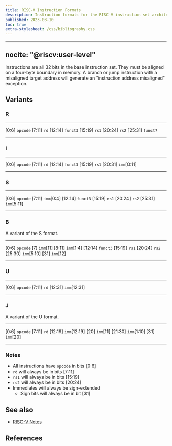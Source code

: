 ```yaml
---
title: RISC-V Instruction Formats
description: Instruction formats for the RISC-V instruction set architecture.
published: 2023-03-10
toc: true
extra-stylesheet: /css/bibliography.css
---
```


---
nocite: "@riscv:user-level"
---

Instructions are all 32 bits in the base instruction set.
They must be aligned on a four-byte boundary in memory.
A branch or jump instruction with a misaligned target address
will generate an "instruction address misaligned" exception.

## Variants

### R

--------- --------
 [0:6]    `opcode` 
 [7:11]   `rd`
 [12:14]  `funct3`
 [15:19]  `rs1`
 [20:24]  `rs2`
 [25:31]  `funct7` 
--------- --------

### I

--------- -------------
 [0:6]    `opcode` 
 [7:11]   `rd`
 [12:14]  `funct3`
 [15:19]  `rs1`
 [20:31]  `imm`[0:11]
--------- -------------

### S

--------- -------------
 [0:6]    `opcode` 
 [7:11]   `imm`[0:4]
 [12:14]  `funct3`
 [15:19]  `rs1`
 [20:24]  `rs2`
 [25:31]  `imm`[5:11]
--------- -------------

### B

A variant of the S format.

--------- -------------
 [0:6]    `opcode` 
 [7]      `imm`[11]
 [8:11]   `imm`[1:4]
 [12:14]  `funct3`
 [15:19]  `rs1`
 [20:24]  `rs2`
 [25:30]  `imm`[5:10]
 [31]     `imm`[12]
--------- -------------

### U

--------- -------------
 [0:6]    `opcode` 
 [7:11]   `rd`
 [12:31]  `imm`[12:31]
--------- -------------

### J

A variant of the U format.

--------- -------------
 [0:6]    `opcode` 
 [7:11]   `rd`
 [12:19]  `imm`[12:19]
 [20]     `imm`[11]
 [21:30]  `imm`[1:10]
 [31]     `imm`[20]
--------- -------------

### Notes

*   All instructions have `opcode` in bits [0:6]
*   `rd` will always be in bits [7:11]
*   `rs1` will always be in bits [15:19]
*   `rs2` will always be in bits [20:24]
*   Immediates will always be sign-extended
    *   Sign bits will always be in bit [31]

## See also

*   [RISC-V Notes](./)

## References
